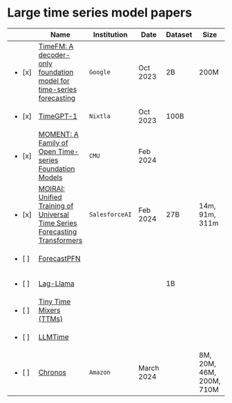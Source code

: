 # Large time series model papers

|     | Name | Institution | Date | Dataset | Size | Code |
|-----|------|-------------| -- | -- | -- | -- |
| <ul><li> [x] </li></ul> | [TimeFM: A decoder-only foundation model for time-series forecasting](https://arxiv.org/abs/2310.10688) | `Google` | Oct 2023 | 2B | 200M | [checkpoint](https://huggingface.co/google/timesfm-1.0-200m) |
| <ul><li> [x] </li></ul> | [TimeGPT-1](https://arxiv.org/abs/2310.03589) | `Nixtla` | Oct 2023 | 100B |  | |
| <ul><li> [x] </li></ul> | [MOMENT: A Family of Open Time-series Foundation Models](https://arxiv.org/abs/2402.03885) | `CMU` | Feb 2024 | | | [code](https://moment-timeseries-foundation-model.github.io/) |
| <ul><li> [x] </li></ul> | [MOIRAI: Unified Training of Universal Time Series Forecasting Transformers](https://arxiv.org/abs//2402.02592) | `SalesforceAI` | Feb 2024 | 27B | 14m, 91m, 311m | [checkpoint](https://huggingface.co/Salesforce/moirai-1.0-R-large) [blog](https://blog.salesforceairesearch.com/moirai/) |
| <ul><li> [ ] </li></ul> | [ForecastPFN]() |  |  |  | | |
| <ul><li> [ ] </li></ul> | [Lag-Llama]() |  |  | 1B | | |
| <ul><li> [ ] </li></ul> | [Tiny Time Mixers (TTMs)]() |  |  |  | | |
| <ul><li> [ ] </li></ul> | [LLMTime]() |  |  |  | | |
| <ul><li> [ ] </li></ul> | [Chronos](https://arxiv.org/abs/2403.07815) | `Amazon` | March 2024 |  | 8M, 20M, 46M, 200M, 710M | [code](https://github.com/amazon-science/chronos-forecasting)|
